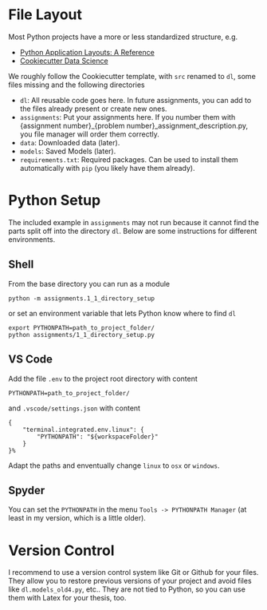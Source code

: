 # File Layout

Most Python projects have a more or less standardized structure, e.g.

- [Python Application Layouts: A Reference](https://realpython.com/python-application-layouts/)
- [Cookiecutter Data Science](https://drivendata.github.io/cookiecutter-data-science/)

We roughly follow the Cookiecutter template, with `src` renamed to `dl`, some files missing and the following directories

- `dl`: All reusable code goes here. In future assignments, you can add to the files already present or create new ones.
- `assignments`: Put your assignments here. If you number them with {assignment number}_{problem number}_assignment_description.py, you file manager will order them correctly.
- `data`: Downloaded data (later).
- `models`: Saved Models (later).
- `requirements.txt`: Required packages. Can be used to install them automatically with `pip` (you likely have them already).


# Python Setup

The included example in `assignments` may not run because it cannot find the parts split off into the directory `dl`. Below are some instructions for different environments.

## Shell

From the base directory you can run as a module

    python -m assignments.1_1_directory_setup

or set an environment variable that lets Python know where to find `dl`

    export PYTHONPATH=path_to_project_folder/
    python assignments/1_1_directory_setup.py

## VS Code

Add the file `.env` to the project root directory with content

    PYTHONPATH=path_to_project_folder/

and `.vscode/settings.json` with content

    {
        "terminal.integrated.env.linux": {
            "PYTHONPATH": "${workspaceFolder}"
        }
    }%

Adapt the paths and enventually change `linux` to `osx` or `windows`.

## Spyder

You can set the `PYTHONPATH` in the menu `Tools -> PYTHONPATH Manager` (at least in my version, which is a little older).

# Version Control

I recommend to use a version control system like Git or Github for your files. They allow you to restore previous versions of your project and avoid files like `dl.models_old4.py`, etc.. They are not tied to Python, so you can use them with Latex for your thesis, too.

